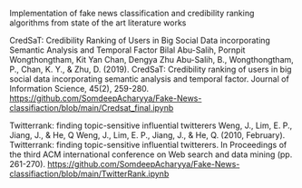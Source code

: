 Implementation of fake news classification and credibility ranking algorithms from state of the art literature works 

CredSaT: Credibility Ranking of Users in Big Social Data incorporating Semantic Analysis and Temporal Factor 
Bilal Abu-Salih, Pornpit Wongthongtham, Kit Yan Chan, Dengya Zhu 
Abu-Salih, B., Wongthongtham, P., Chan, K. Y., & Zhu, D. (2019). CredSaT: Credibility ranking of users in big social data incorporating semantic analysis and temporal factor. Journal of Information Science, 45(2), 259-280.
https://github.com/SomdeepAcharyya/Fake-News-classifiaction/blob/main/Credsat_final.ipynb

Twitterrank: finding topic-sensitive influential twitterers
Weng, J., Lim, E. P., Jiang, J., & He, Q
Weng, J., Lim, E. P., Jiang, J., & He, Q. (2010, February). Twitterrank: finding topic-sensitive influential twitterers. In Proceedings of the third ACM international conference on Web search and data mining (pp. 261-270).
https://github.com/SomdeepAcharyya/Fake-News-classifiaction/blob/main/TwitterRank.ipynb

